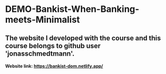 # DEMO-Bankist-When-Banking-meets-Minimalist
## The website I developed with the course and this course belongs to github user 'jonasschmedtmann'.
#### Website link: https://bankist-dom.netlify.app/
